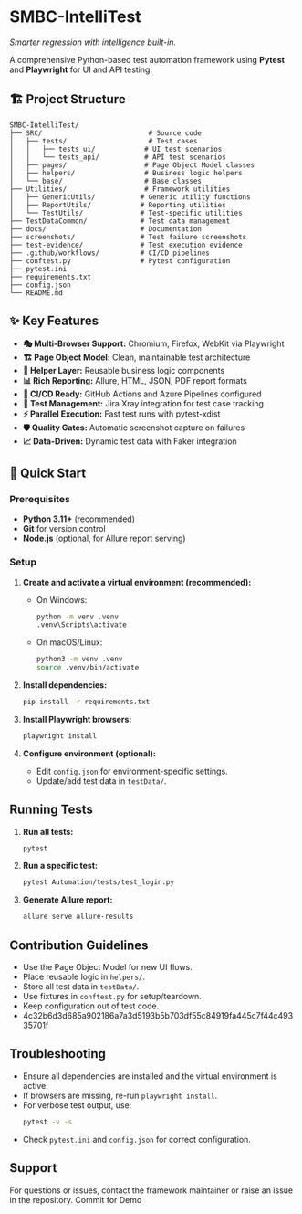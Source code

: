 # SMBC-IntelliTest

*Smarter regression with intelligence built-in.*

A comprehensive Python-based test automation framework using **Pytest** and **Playwright** for UI and API testing.

## 🏗️ Project Structure

```
SMBC-IntelliTest/
├── SRC/                          # Source code
│   ├── tests/                    # Test cases
│   │   ├── tests_ui/            # UI test scenarios
│   │   └── tests_api/           # API test scenarios
│   ├── pages/                   # Page Object Model classes
│   ├── helpers/                 # Business logic helpers
│   └── base/                    # Base classes
├── Utilities/                   # Framework utilities
│   ├── GenericUtils/           # Generic utility functions
│   ├── ReportUtils/            # Reporting utilities
│   └── TestUtils/              # Test-specific utilities
├── TestDataCommon/             # Test data management
├── docs/                       # Documentation
├── screenshots/                # Test failure screenshots
├── test-evidence/              # Test execution evidence
├── .github/workflows/          # CI/CD pipelines
├── conftest.py                 # Pytest configuration
├── pytest.ini
├── requirements.txt
├── config.json
└── README.md
```

## ✨ Key Features

- **🎭 Multi-Browser Support:** Chromium, Firefox, WebKit via Playwright
- **🏗️ Page Object Model:** Clean, maintainable test architecture
- **🔄 Helper Layer:** Reusable business logic components
- **📊 Rich Reporting:** Allure, HTML, JSON, PDF report formats
- **🔧 CI/CD Ready:** GitHub Actions and Azure Pipelines configured
- **📝 Test Management:** Jira Xray integration for test case tracking
- **⚡ Parallel Execution:** Fast test runs with pytest-xdist
- **🛡️ Quality Gates:** Automatic screenshot capture on failures
- **📈 Data-Driven:** Dynamic test data with Faker integration

## 🚀 Quick Start

### Prerequisites

- **Python 3.11+** (recommended)
- **Git** for version control
- **Node.js** (optional, for Allure report serving)

### Setup

1. **Create and activate a virtual environment (recommended):**
    - On Windows:
      ```bash
      python -m venv .venv
      .venv\Scripts\activate
      ```
    - On macOS/Linux:
      ```bash
      python3 -m venv .venv
      source .venv/bin/activate
      ```

2. **Install dependencies:**
    ```bash
    pip install -r requirements.txt
    ```

3. **Install Playwright browsers:**
    ```bash
    playwright install
    ```

4. **Configure environment (optional):**
    - Edit `config.json` for environment-specific settings.
    - Update/add test data in `testData/`.

## Running Tests

1. **Run all tests:**
    ```bash
    pytest
    ```

2. **Run a specific test:**
    ```bash
    pytest Automation/tests/test_login.py
    ```

3. **Generate Allure report:**
    ```bash
    allure serve allure-results
    ```

## Contribution Guidelines

- Use the Page Object Model for new UI flows.
- Place reusable logic in `helpers/`.
- Store all test data in `testData/`.
- Use fixtures in `conftest.py` for setup/teardown.
- Keep configuration out of test code.
- 4c32b6d3d685a902186a7a3d5193b5b703df55c84919fa445c7f44c49335701f

## Troubleshooting

- Ensure all dependencies are installed and the virtual environment is active.
- If browsers are missing, re-run `playwright install`.
- For verbose test output, use:
    ```bash
    pytest -v -s
    ```
- Check `pytest.ini` and `config.json` for correct configuration.

## Support

For questions or issues, contact the framework maintainer or raise an issue in the repository.
Commit for Demo

